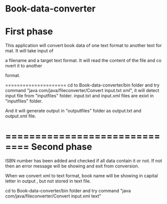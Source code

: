 Book-data-converter
===================

First phase
==================

This application will convert book data of one text format to another text format. It will take input of 

a filename and a target text format. It will read the content of the file and convert it to another 

format.

=====================
cd to Book-data-converter/bin folder and try command "java com/java/fileconverter/Convert input.txt xml", it will detect input file from "inputfiles" folder. input.txt and input.xml files are exixt in "inputfiles" folder.

And it will generate output in "outputfiles" folder as output.txt and output.xml file.


==============================
Second phase
==============================

ISBN number has been added and checked if all data contain it or not. If not then an error message will be showing and exit from conversion.

When we convert xml to text format, book name will be showing in capital letter in output , but not stored in text file.

cd to Book-data-converter/bin folder and try command "java com/java/fileconverter/Convert input.xml text"

